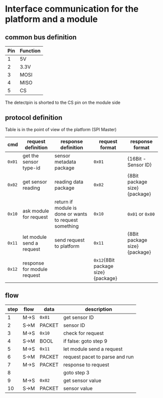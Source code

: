 # Interface communication for the platform and a module

## common bus definition

| Pin | Function |
|-----|----------|
| 1   | 5V       |
| 2   | 3.3V     |
| 3   | MOSI     |
| 4   | MISO     |
| 5   | CS       |

The detectpin is shorted to the CS pin on the module side

## protocol definition

Table is in the point of view of the platform (SPI Master)

| cmd    | request definition                   | response definition                                    | request format                     | response format              |
|--------|--------------------------------------|--------------------------------------------------------|------------------------------------|------------------------------|
| `0x01` | get the sensor type-id               | sensor metadata package                                | `0x01`                             | {16Bit - Sensor ID}          |
| `0x02` | get sensor reading                   | reading data package                                   | `0x02`                             | {8Bit package size}{package} |
| `0x10` | ask module for request               | return if module is done or wants to request something | `0x10`                             | `0x01` or `0x00`             |
| `0x11` | let module send a request            | send request to platform                               | `0x11`                             | {8Bit package size}{package} |
| `0x12` | response for module request          |                                                        | `0x12`{8Bit package size}{package} |                              |


## flow

| step | flow | data   | description                    |
|------|------|--------|--------------------------------|
| 1    | M->S | `0x01` | get sensor ID                  |
| 2    | S->M | PACKET | sensor ID                      |
| 3    | M->S | `0x10` | check for request              |
| 4    | S->M | BOOL   | if false: goto step 9          |
| 5    | M->S | `0x11` | let module send a request      |
| 6    | S->M | PACKET | request pacet to parse and run |
| 7    | M->S | PACKET | response to request            |
| 8    |      |        | goto step 3                    |
| 9    | M->S | `0x02` | get sensor value               |
| 10   | S->M | PACKET | sensor value                   |